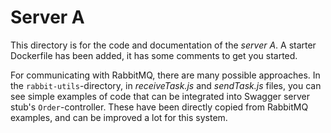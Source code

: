 # Server A

This directory is for the code and documentation of the _server A_. A starter Dockerfile has been added, it has some comments to get you started.

For communicating with RabbitMQ, there are many possible approaches. In the `rabbit-utils`-directory, in _receiveTask.js_ and _sendTask.js_ files, you can see simple examples of code that can be integrated into Swagger server stub's `Order`-controller. These have been directly copied from RabbitMQ examples, and can be improved a lot for this system.
